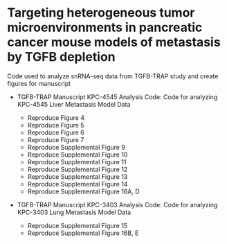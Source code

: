 # Targeting heterogeneous tumor microenvironments in pancreatic cancer mouse models of metastasis by TGFB depletion

Code used to analyze snRNA-seq data from TGFB-TRAP study and create figures for manuscript

- TGFB-TRAP Manuscript KPC-4545 Analysis Code: Code for analyzing KPC-4545 Liver Metastasis Model Data
    - Reproduce Figure 4
    - Reproduce Figure 5
    - Reproduce Figure 6
    - Reproduce Figure 7
    - Reproduce Supplemental Figure 9
    - Reproduce Supplemental Figure 10
    - Reproduce Supplemental Figure 11
    - Reproduce Supplemental Figure 12
    - Reproduce Supplemental Figure 13
    - Reproduce Supplemental Figure 14
    - Reproduce Supplemental Figure 16A, D
      
- TGFB-TRAP Manuscript KPC-3403 Analysis Code: Code for analyzing KPC-3403 Lung Metastasis Model Data
    - Reproduce Supplemental Figure 15
    - Reproduce Supplemental Figure 16B, E
      
